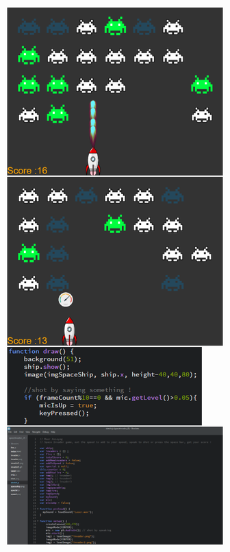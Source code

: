 ![alt text](https://github.com/MaorAssayag/JavaScript/blob/master/spaceInvador_JS/screenshots/screenshot2.png)
![alt text](https://github.com/MaorAssayag/JavaScript/blob/master/spaceInvador_JS/screenshots/screenshot3.png)
![alt text](https://github.com/MaorAssayag/JavaScript/blob/master/spaceInvador_JS/screenshots/screenshot4%20-%20by%20voice.png)
![alt text](https://github.com/MaorAssayag/JavaScript/blob/master/spaceInvador_JS/screenshots/screenshot1.png)

